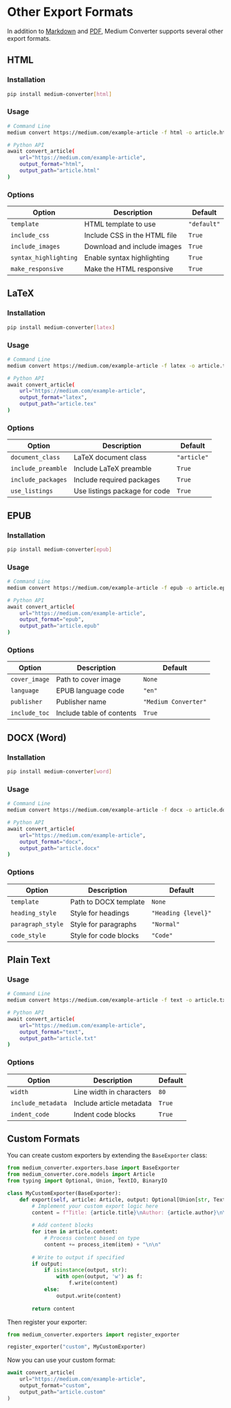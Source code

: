 # Other Export Formats

In addition to [Markdown](markdown.md) and [PDF](pdf.md), Medium Converter supports several other export formats.

## HTML

### Installation

```bash
pip install medium-converter[html]
```

### Usage

```bash
# Command Line
medium convert https://medium.com/example-article -f html -o article.html

# Python API
await convert_article(
    url="https://medium.com/example-article",
    output_format="html",
    output_path="article.html"
)
```

### Options

| Option | Description | Default |
|--------|-------------|--------|
| `template` | HTML template to use | `"default"` |
| `include_css` | Include CSS in the HTML file | `True` |
| `include_images` | Download and include images | `True` |
| `syntax_highlighting` | Enable syntax highlighting | `True` |
| `make_responsive` | Make the HTML responsive | `True` |

## LaTeX

### Installation

```bash
pip install medium-converter[latex]
```

### Usage

```bash
# Command Line
medium convert https://medium.com/example-article -f latex -o article.tex

# Python API
await convert_article(
    url="https://medium.com/example-article",
    output_format="latex",
    output_path="article.tex"
)
```

### Options

| Option | Description | Default |
|--------|-------------|--------|
| `document_class` | LaTeX document class | `"article"` |
| `include_preamble` | Include LaTeX preamble | `True` |
| `include_packages` | Include required packages | `True` |
| `use_listings` | Use listings package for code | `True` |

## EPUB

### Installation

```bash
pip install medium-converter[epub]
```

### Usage

```bash
# Command Line
medium convert https://medium.com/example-article -f epub -o article.epub

# Python API
await convert_article(
    url="https://medium.com/example-article",
    output_format="epub",
    output_path="article.epub"
)
```

### Options

| Option | Description | Default |
|--------|-------------|--------|
| `cover_image` | Path to cover image | `None` |
| `language` | EPUB language code | `"en"` |
| `publisher` | Publisher name | `"Medium Converter"` |
| `include_toc` | Include table of contents | `True` |

## DOCX (Word)

### Installation

```bash
pip install medium-converter[word]
```

### Usage

```bash
# Command Line
medium convert https://medium.com/example-article -f docx -o article.docx

# Python API
await convert_article(
    url="https://medium.com/example-article",
    output_format="docx",
    output_path="article.docx"
)
```

### Options

| Option | Description | Default |
|--------|-------------|--------|
| `template` | Path to DOCX template | `None` |
| `heading_style` | Style for headings | `"Heading {level}"` |
| `paragraph_style` | Style for paragraphs | `"Normal"` |
| `code_style` | Style for code blocks | `"Code"` |

## Plain Text

### Usage

```bash
# Command Line
medium convert https://medium.com/example-article -f text -o article.txt

# Python API
await convert_article(
    url="https://medium.com/example-article",
    output_format="text",
    output_path="article.txt"
)
```

### Options

| Option | Description | Default |
|--------|-------------|--------|
| `width` | Line width in characters | `80` |
| `include_metadata` | Include article metadata | `True` |
| `indent_code` | Indent code blocks | `True` |

## Custom Formats

You can create custom exporters by extending the `BaseExporter` class:

```python
from medium_converter.exporters.base import BaseExporter
from medium_converter.core.models import Article
from typing import Optional, Union, TextIO, BinaryIO

class MyCustomExporter(BaseExporter):
    def export(self, article: Article, output: Optional[Union[str, TextIO, BinaryIO]] = None) -> str:
        # Implement your custom export logic here
        content = f"Title: {article.title}\nAuthor: {article.author}\n\n"
        
        # Add content blocks
        for item in article.content:
            # Process content based on type
            content += process_item(item) + "\n\n"
        
        # Write to output if specified
        if output:
            if isinstance(output, str):
                with open(output, 'w') as f:
                    f.write(content)
            else:
                output.write(content)
                
        return content
```

Then register your exporter:

```python
from medium_converter.exporters import register_exporter

register_exporter("custom", MyCustomExporter)
```

Now you can use your custom format:

```python
await convert_article(
    url="https://medium.com/example-article",
    output_format="custom",
    output_path="article.custom"
)
```